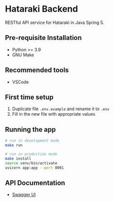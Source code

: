 # Hataraki Backend

RESTful API service for Hataraki in Java Spring 5.

## Pre-requisite Installation

- Python >= 3.9
- GNU Make

## Recommended tools

- VSCode

## First time setup

1. Duplicate file `.env.example` and rename it to `.env`
2. Fill in the new file with appropriate values

## Running the app

```bash
# run in development mode
make run

# run in production mode
make install
source venv/bin/activate
uvicorn app:app --port 8001
```

## API Documentation

- [Swagger UI](http://localhost:8001/docs)
